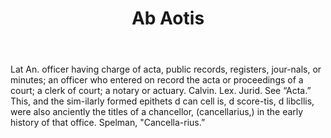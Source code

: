 ---
title: Ab Aotis
letter: A
permalink: "/definitions/ab-aotis.html"
body: Lat An. officer having charge of acta, public records, registers, jour-nals,
  or minutes; an officer who entered on record the acta or proceedings of a court;
  a clerk of court; a notary or actuary. Calvin. Lex. Jurid. See “Acta.” This, and
  the sim-ilarly formed epithets d can cell is, d score-tis, d libcllis, were also
  anciently the titles of a chancellor, (cancellarius,) in the early history of that
  office. Spelman, "Cancella-rius.”
published_at: '2018-07-07'
source: Black's Law Dictionary
layout: post
---